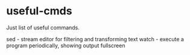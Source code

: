 # useful-cmds
Just list of useful commands.

sed - stream editor for filtering and transforming text
watch - execute a program periodically, showing output fullscreen
